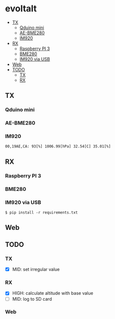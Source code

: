 evoltalt
====

<!-- TOC depthFrom:2 depthTo:6 withLinks:1 updateOnSave:1 orderedList:0 -->

- [TX](#tx)
	- [Qduino mini](#qduino-mini)
	- [AE-BME280](#ae-bme280)
	- [IM920](#im920)
- [RX](#rx)
	- [Raspberry PI 3](#raspberry-pi-3)
	- [BME280](#bme280)
	- [IM920 via USB](#im920-via-usb)
- [Web](#web)
- [TODO](#todo)
	- [TX](#tx)
	- [RX](#rx)

<!-- /TOC -->

## TX
### Qduino mini
### AE-BME280
### IM920
`00,19AE,CA: 93[%] 1006.99[hPa] 32.54[C] 35.01[%]`

## RX
### Raspberry PI 3
### BME280
### IM920 via USB

`$ pip install -r requirements.txt`

## Web


## TODO
### TX
- [x] MID: set irregular value

### RX
- [x] HIGH: calculate altitude with base value
- [ ] MID: log to SD card

### Web
